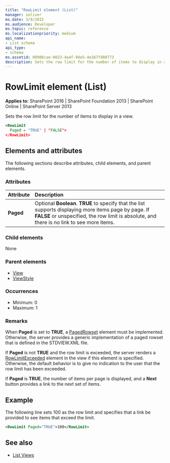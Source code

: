 ```yaml
---
title: "RowLimit element (List)"
manager: soliver
ms.date: 3/9/2015
ms.audience: Developer
ms.topic: reference
ms.localizationpriority: medium
api_name:
- List schema
api_type:
- schema
ms.assetid: 09906cae-0023-4a4f-94e5-4e167fd08773
description: Sets the row limit for the number of items to display in a view.
---
```


# RowLimit element (List)

**Applies to:** SharePoint 2016 | SharePoint Foundation 2013 | SharePoint Online | SharePoint Server 2013

Sets the row limit for the number of items to display in a view.

```XML
<RowLimit
  Paged = "TRUE" | "FALSE">
</RowLimit>
```

## Elements and attributes

The following sections describe attributes, child elements, and parent elements.

### Attributes

|**Attribute**|**Description**|
|:-----|:-----|
|**Paged** <br/> |Optional **Boolean**. **TRUE** to specify that the list supports displaying more items page by page. If **FALSE** or unspecified, the row limit is absolute, and there is no link to see more items.  <br/> |

### Child elements

None

### Parent elements

- [View](view-element-list.md)
- [ViewStyle](viewstyle-element-list.md)

### Occurrences

- Minimum: 0
- Maximum: 1

### Remarks

When **Paged** is set to **TRUE**, a [PagedRowset](pagedrowset-element-list.md) element must be implemented. Otherwise, the server provides a generic implementation of a paged rowset that is defined in the STDVIEW.XML file.

If **Paged** is not **TRUE** and the row limit is exceeded, the server renders a [RowLimitExceeded](rowlimitexceeded-element-list.md) element in the view if this element is specified. Otherwise, the default behavior is to give no indication to the user that the row limit has been exceeded.

If **Paged** is **TRUE**, the number of items per page is displayed, and a **Next** button provides a link to the next set of items.

## Example

The following line sets 100 as the row limit and specifies that a link be provided to see items that exceed the limit.

```XML
<RowLimit Paged="TRUE">100</RowLimit>
```

## See also

- [List Views](https://msdn.microsoft.com/library/43e6ba7e-eddb-418a-a570-c0815016fc17%28Office.15%29.aspx)
